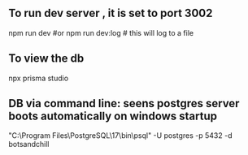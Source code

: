 ## To run dev server , it is set to port 3002
npm run dev
#or
npm run dev:log # this will log to a file

## To view the db
npx prisma studio

## DB via command line: seens postgres server boots automatically on windows startup
"C:\Program Files\PostgreSQL\17\bin\psql" -U postgres -p 5432 -d botsandchill

